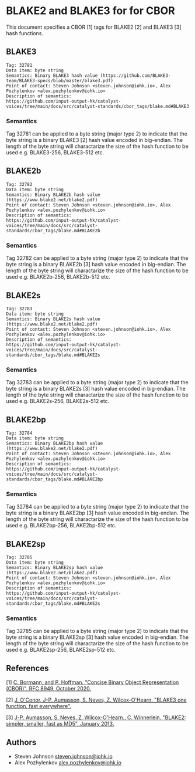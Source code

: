 <!-- cspell: words Aumasson Neves Zooko O'Hearn Winnerlein Bormann -->

# BLAKE2 and BLAKE3 for for CBOR

This document specifies a CBOR [1] tags for BLAKE2 [2] and BLAKE3 [3] hash functions.

## BLAKE3

    Tag: 32781
    Data item: byte string
    Semantics: Binary BLAKE3 hash value (https://github.com/BLAKE3-team/BLAKE3-specs/blob/master/blake3.pdf)
    Point of contact: Steven Johnson <steven.johnson@iohk.io>, Alex Pozhylenkov <alex.pozhylenkov@iohk.io>
    Description of semantics:
    https://github.com/input-output-hk/catalyst-voices/tree/main/docs/src/catalyst-standards/cbor_tags/blake.md#BLAKE3

### Semantics

Tag 32781 can be applied to a byte string (major type 2) to indicate that the byte string
is a binary BLAKE3 [2] hash value encoded in big-endian.
The length of the byte string will charactarize the size of the hash function to be used e.g. BLAKE3-256, BLAKE3-512 etc.

## BLAKE2b

    Tag: 32782
    Data item: byte string
    Semantics: Binary BLAKE2b hash value (https://www.blake2.net/blake2.pdf)
    Point of contact: Steven Johnson <steven.johnson@iohk.io>, Alex Pozhylenkov <alex.pozhylenkov@iohk.io>
    Description of semantics:
    https://github.com/input-output-hk/catalyst-voices/tree/main/docs/src/catalyst-standards/cbor_tags/blake.md#BLAKE2b

### Semantics

Tag 32782 can be applied to a byte string (major type 2) to indicate that the byte string
is a binary BLAKE2b [3] hash value encoded in big-endian.
The length of the byte string will charactarize the size of the hash function to be used e.g. BLAKE2b-256, BLAKE2b-512 etc.

## BLAKE2s

    Tag: 32783
    Data item: byte string
    Semantics: Binary BLAKE2s hash value (https://www.blake2.net/blake2.pdf)
    Point of contact: Steven Johnson <steven.johnson@iohk.io>, Alex Pozhylenkov <alex.pozhylenkov@iohk.io>
    Description of semantics:
    https://github.com/input-output-hk/catalyst-voices/tree/main/docs/src/catalyst-standards/cbor_tags/blake.md#BLAKE2s

### Semantics

Tag 32783 can be applied to a byte string (major type 2) to indicate that the byte string
is a binary BLAKE2s [3] hash value encoded in big-endian.
The length of the byte string will charactarize the size of the hash function to be used e.g. BLAKE2s-256, BLAKE2s-512 etc.

## BLAKE2bp

    Tag: 32784
    Data item: byte string
    Semantics: Binary BLAKE2bp hash value (https://www.blake2.net/blake2.pdf)
    Point of contact: Steven Johnson <steven.johnson@iohk.io>, Alex Pozhylenkov <alex.pozhylenkov@iohk.io>
    Description of semantics:
    https://github.com/input-output-hk/catalyst-voices/tree/main/docs/src/catalyst-standards/cbor_tags/blake.md#BLAKE2bp

### Semantics

Tag 32784 can be applied to a byte string (major type 2) to indicate that the byte string
is a binary BLAKE2bp [3] hash value encoded in big-endian.
The length of the byte string will charactarize the size of the hash function to be used e.g. BLAKE2bp-256, BLAKE2bp-512 etc.

## BLAKE2sp

    Tag: 32785
    Data item: byte string
    Semantics: Binary BLAKE2sp hash value (https://www.blake2.net/blake2.pdf)
    Point of contact: Steven Johnson <steven.johnson@iohk.io>, Alex Pozhylenkov <alex.pozhylenkov@iohk.io>
    Description of semantics:
    https://github.com/input-output-hk/catalyst-voices/tree/main/docs/src/catalyst-standards/cbor_tags/blake.md#BLAKE2s

### Semantics

Tag 32785 can be applied to a byte string (major type 2) to indicate that the byte string
is a binary BLAKE2sp [3] hash value encoded in big-endian.
The length of the byte string will charactarize the size of the hash function to be used e.g. BLAKE2sp-256, BLAKE2sp-512 etc.

## References

<!-- markdownlint-disable max-one-sentence-per-line -->
[1] [C. Bormann, and P. Hoffman. "Concise Binary Object Representation (CBOR)". RFC 8949, October 2020.][RFC 8949]

[2] [J. O'Conor, J-P. Aumasson, S. Neves, Z. Wilcox-O'Hearn. "BLAKE3 one function, fast everywhere".][BLAKE3]

[3] [J-P. Aumasson, S. Neves, Z. Wilcox-O'Hearn., C. Winnerlein. "BLAKE2: simpler, smaller, fast as MD5". January 2013.][BLAKE2]
<!-- markdownlint-enable max-one-sentence-per-line -->

## Authors

* Steven Johnson <steven.johnson@iohk.io>
* Alex Pozhylenkov <alex.pozhylenkov@iohk.io>

[RFC 8949]: https://datatracker.ietf.org/doc/html/rfc8949
[BLAKE3]: https://github.com/BLAKE3-team/BLAKE3-specs/blob/master/blake3.pdf
[BLAKE2]: https://www.blake2.net/blake2.pdf
